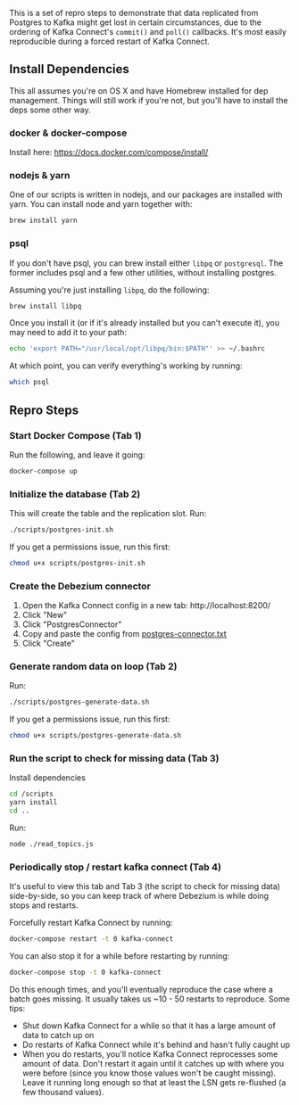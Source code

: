 This is a set of repro steps to demonstrate that data replicated from Postgres to Kafka might get lost in certain circumstances, due to the ordering of Kafka Connect's `commit()` and `poll()` callbacks. It's most easily reproducible during a forced restart of Kafka Connect.


## Install Dependencies

This all assumes you're on OS X and have Homebrew installed for dep management. Things will still work if you're not, but you'll have to install the deps some other way.

### docker & docker-compose

Install here: https://docs.docker.com/compose/install/

### nodejs & yarn

One of our scripts is written in nodejs, and our packages are installed with yarn. You can install node and yarn together with:

```sh
brew install yarn
```

### psql

If you don't have psql, you can brew install either `libpq` or `postgresql`. The former includes psql and a few other utilities, without installing postgres.

Assuming you're just installing `libpq`, do the following:

```sh
brew install libpq
```

Once you install it (or if it's already installed but you can't execute it), you may need to add it to your path:

```sh
echo 'export PATH="/usr/local/opt/libpq/bin:$PATH"' >> ~/.bashrc
```

At which point, you can verify everything's working by running:

```sh
which psql
```

## Repro Steps

### Start Docker Compose (Tab 1)

Run the following, and leave it going:

```sh
docker-compose up
```

### Initialize the database (Tab 2)

This will create the table and the replication slot. Run:

```sh
./scripts/postgres-init.sh
```

If you get a permissions issue, run this first:
```sh
chmod u+x scripts/postgres-init.sh
```

### Create the Debezium connector

1. Open the Kafka Connect config in a new tab: http://localhost:8200/
2. Click "New"
3. Click "PostgresConnector"
4. Copy and paste the config from [postgres-connector.txt](postgres-connector.txt)
5. Click "Create"

### Generate random data on loop (Tab 2)

Run:

```sh
./scripts/postgres-generate-data.sh
```

If you get a permissions issue, run this first:

```sh
chmod u+x scripts/postgres-generate-data.sh
```

### Run the script to check for missing data (Tab 3)

Install dependencies

```sh
cd /scripts
yarn install
cd ..
```

Run:

```sh
node ./read_topics.js
```

### Periodically stop / restart kafka connect (Tab 4)

It's useful to view this tab and Tab 3 (the script to check for missing data) side-by-side, so you can keep track of where Debezium is while doing stops and restarts.

Forcefully restart Kafka Connect by running:

```sh
docker-compose restart -t 0 kafka-connect
```

You can also stop it for a while before restarting by running:

```sh
docker-compose stop -t 0 kafka-connect
```

Do this enough times, and you'll eventually reproduce the case where a batch goes missing. It usually takes us ~10 - 50 restarts to reproduce. Some tips:
- Shut down Kafka Connect for a while so that it has a large amount of data to catch up on
- Do restarts of Kafka Connect while it's behind and hasn't fully caught up
- When you do restarts, you'll notice Kafka Connect reprocesses some amount of data. Don't restart it again until it catches up with where you were before (since you know those values won't be caught missing). Leave it running long enough so that at least the LSN gets re-flushed (a few thousand values).
